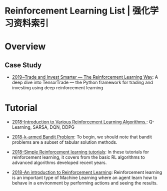 # Reinforcement Learning List | 强化学习资料索引

# Overview

## Case Study

- [2019~Trade and Invest Smarter — The Reinforcement Learning Way](https://towardsdatascience.com/trade-smarter-w-reinforcement-learning-a5e91163f315#7e3a): A deep dive into TensorTrade — the Python framework for trading and investing using deep reinforcement learning

# Tutorial

- [2018-Introduction to Various Reinforcement Learning Algorithms.](https://parg.co/UVN): Q-Learning, SARSA, DQN, DDPG

- [2018-k-armed Bandit Problem](https://oneraynyday.github.io/ml/2018/05/03/Reinforcement-Learning-Bandit/): To begin, we should note that bandit problems are a subset of tabular solution methods.

- [2018-Simple Reinforcement learning tutorials](https://github.com/MorvanZhou/Reinforcement-learning-with-tensorflow): In these tutorials for reinforcement learning, it covers from the basic RL algorithms to advanced algorithms developed recent years.

- [2018-An introduction to Reinforcement Learning](https://medium.freecodecamp.org/an-introduction-to-reinforcement-learning-4339519de419): Reinforcement learning is an important type of Machine Learning where an agent learn how to behave in a environment by performing actions and seeing the results.
